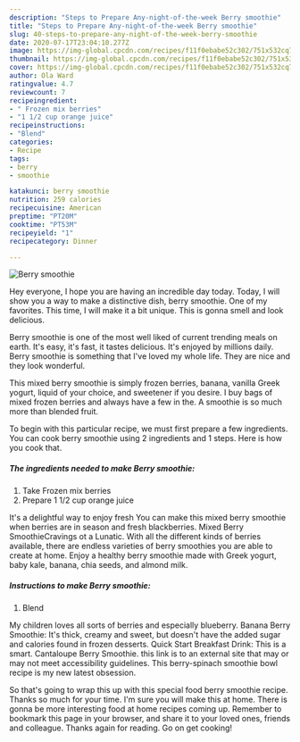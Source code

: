 ```yaml
---
description: "Steps to Prepare Any-night-of-the-week Berry smoothie"
title: "Steps to Prepare Any-night-of-the-week Berry smoothie"
slug: 40-steps-to-prepare-any-night-of-the-week-berry-smoothie
date: 2020-07-17T23:04:10.277Z
image: https://img-global.cpcdn.com/recipes/f11f0ebabe52c302/751x532cq70/berry-smoothie-recipe-main-photo.jpg
thumbnail: https://img-global.cpcdn.com/recipes/f11f0ebabe52c302/751x532cq70/berry-smoothie-recipe-main-photo.jpg
cover: https://img-global.cpcdn.com/recipes/f11f0ebabe52c302/751x532cq70/berry-smoothie-recipe-main-photo.jpg
author: Ola Ward
ratingvalue: 4.7
reviewcount: 7
recipeingredient:
- " Frozen mix berries"
- "1 1/2 cup orange juice"
recipeinstructions:
- "Blend"
categories:
- Recipe
tags:
- berry
- smoothie

katakunci: berry smoothie 
nutrition: 259 calories
recipecuisine: American
preptime: "PT20M"
cooktime: "PT53M"
recipeyield: "1"
recipecategory: Dinner

---
```



![Berry smoothie](https://img-global.cpcdn.com/recipes/f11f0ebabe52c302/751x532cq70/berry-smoothie-recipe-main-photo.jpg)

Hey everyone, I hope you are having an incredible day today. Today, I will show you a way to make a distinctive dish, berry smoothie. One of my favorites. This time, I will make it a bit unique. This is gonna smell and look delicious.

Berry smoothie is one of the most well liked of current trending meals on earth. It's easy, it's fast, it tastes delicious. It's enjoyed by millions daily. Berry smoothie is something that I've loved my whole life. They are nice and they look wonderful.

This mixed berry smoothie is simply frozen berries, banana, vanilla Greek yogurt, liquid of your choice, and sweetener if you desire. I buy bags of mixed frozen berries and always have a few in the. A smoothie is so much more than blended fruit.


To begin with this particular recipe, we must first prepare a few ingredients. You can cook berry smoothie using 2 ingredients and 1 steps. Here is how you cook that.

##### The ingredients needed to make Berry smoothie:

1. Take  Frozen mix berries
1. Prepare 1 1/2 cup orange juice


It&#39;s a delightful way to enjoy fresh You can make this mixed berry smoothie when berries are in season and fresh blackberries. Mixed Berry SmoothieCravings ot a Lunatic. With all the different kinds of berries available, there are endless varieties of berry smoothies you are able to create at home. Enjoy a healthy berry smoothie made with Greek yogurt, baby kale, banana, chia seeds, and almond milk. 

##### Instructions to make Berry smoothie:

1. Blend


My children loves all sorts of berries and especially blueberry. Banana Berry Smoothie: It&#39;s thick, creamy and sweet, but doesn&#39;t have the added sugar and calories found in frozen desserts. Quick Start Breakfast Drink: This is a smart. Cantaloupe Berry Smoothie. this link is to an external site that may or may not meet accessibility guidelines. This berry-spinach smoothie bowl recipe is my new latest obsession. 

So that's going to wrap this up with this special food berry smoothie recipe. Thanks so much for your time. I'm sure you will make this at home. There is gonna be more interesting food at home recipes coming up. Remember to bookmark this page in your browser, and share it to your loved ones, friends and colleague. Thanks again for reading. Go on get cooking!
